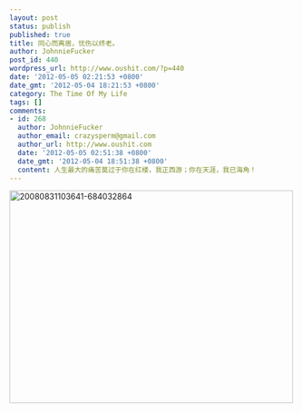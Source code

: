 ```yaml
---
layout: post
status: publish
published: true
title: 同心而离居，忧伤以终老。
author: JohnnieFucker
post_id: 440
wordpress_url: http://www.oushit.com/?p=440
date: '2012-05-05 02:21:53 +0800'
date_gmt: '2012-05-04 18:21:53 +0800'
category: The Time Of My Life
tags: []
comments:
- id: 268
  author: JohnnieFucker
  author_email: crazysperm@gmail.com
  author_url: http://www.oushit.com
  date: '2012-05-05 02:51:38 +0800'
  date_gmt: '2012-05-04 18:51:38 +0800'
  content: 人生最大的痛苦莫过于你在红楼，我正西游；你在天涯，我已海角！
---
```

<p><a href="http://www.yupoo.com/photos/crazysperm/85373259/" title="20080831103641-684032864"><img src="http://pic.yupoo.com/crazysperm/BWnnbSdG/medish.jpg" alt="20080831103641-684032864" width="500" height="375" border="0" /></a></p>
<p>
<embed width="0" height="0" type="application/x-shockwave-flash" quality="high" loop="loop" src="http://www.tudou.com/v/_eJtoTKA84Y&autoPlay=true/v.swf" wmode="transparent"></embed></p>
